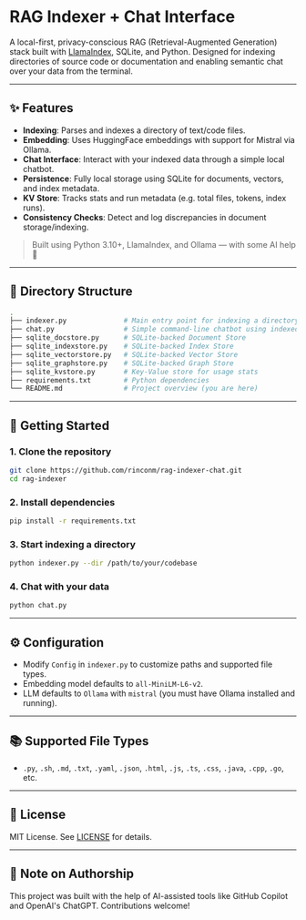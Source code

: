# RAG Indexer + Chat Interface

A local-first, privacy-conscious RAG (Retrieval-Augmented Generation) stack built with [LlamaIndex](https://github.com/jerryjliu/llama_index), SQLite, and Python. Designed for indexing directories of source code or documentation and enabling semantic chat over your data from the terminal.

---

## ✨ Features

- **Indexing**: Parses and indexes a directory of text/code files.
- **Embedding**: Uses HuggingFace embeddings with support for Mistral via Ollama.
- **Chat Interface**: Interact with your indexed data through a simple local chatbot.
- **Persistence**: Fully local storage using SQLite for documents, vectors, and index metadata.
- **KV Store**: Tracks stats and run metadata (e.g. total files, tokens, index runs).
- **Consistency Checks**: Detect and log discrepancies in document storage/indexing.

> Built using Python 3.10+, LlamaIndex, and Ollama — with some AI help 🤖

---

## 📁 Directory Structure

```bash
.
├── indexer.py              # Main entry point for indexing a directory
├── chat.py                 # Simple command-line chatbot using indexed data
├── sqlite_docstore.py      # SQLite-backed Document Store
├── sqlite_indexstore.py    # SQLite-backed Index Store
├── sqlite_vectorstore.py   # SQLite-backed Vector Store
├── sqlite_graphstore.py    # SQLite-backed Graph Store
├── sqlite_kvstore.py       # Key-Value store for usage stats
├── requirements.txt        # Python dependencies
└── README.md               # Project overview (you are here)
```

---

## 🚀 Getting Started
### 1. Clone the repository

```bash
git clone https://github.com/rinconm/rag-indexer-chat.git
cd rag-indexer
```

### 2. Install dependencies

```bash
pip install -r requirements.txt
```

### 3. Start indexing a directory

```bash
python indexer.py --dir /path/to/your/codebase
```

### 4. Chat with your data

```bash
python chat.py
```

---

## ⚙️ Configuration

- Modify `Config` in `indexer.py` to customize paths and supported file types.
- Embedding model defaults to `all-MiniLM-L6-v2`.
- LLM defaults to `Ollama` with `mistral` (you must have Ollama installed and running).

---

## 📚 Supported File Types

- `.py`, `.sh`, `.md`, `.txt`, `.yaml`, `.json`, `.html`, `.js`, `.ts`, `.css`, `.java`, `.cpp`, `.go`, etc.

---

## 📌 License

MIT License. See [LICENSE](./LICENSE) for details.

---

## 🧠 Note on Authorship

This project was built with the help of AI-assisted tools like GitHub Copilot and OpenAI's ChatGPT. Contributions welcome!
